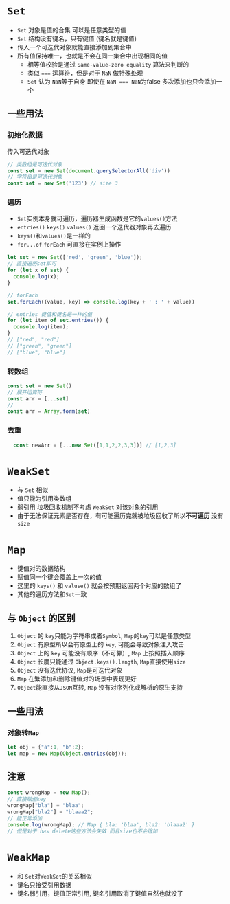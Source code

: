 # `Set`
- `Set` 对象是值的合集 可以是任意类型的值
- `Set` 结构没有键名，只有键值 (键名就是键值)
- 传入一个可迭代对象就能直接添加到集合中
- 所有值保持唯一，也就是不会在同一集合中出现相同的值
  - 相等值校验是通过 `Same-value-zero equality` 算法来判断的
  - 类似 `===` 运算符，但是对于 `NaN` 做特殊处理
  - `Set` 认为 `NaN`等于自身 即使在 `NaN === NaN`为false 多次添加也只会添加一个 
## 一些用法

### 初始化数据
传入可迭代对象
```ts
// 类数组是可迭代对象
const set = new Set(document.querySelectorAll('div'))
// 字符串是可迭代对象
const set = new Set('123') // size 3
```

### 遍历
- `Set`实例本身就可遍历，遍历器生成函数是它的`values()`方法
- `entries()` `keys()` `values()` 返回一个迭代器对象再去遍历
- `keys()`和`values()`是一样的
- `for...of` `forEach` 可直接在实例上操作
```ts
let set = new Set(['red', 'green', 'blue']);
// 直接遍历set即可
for (let x of set) {
  console.log(x);
}

// forEach
set.forEach((value, key) => console.log(key + ' : ' + value))

// entries 键值和键名是一样的值
for (let item of set.entries()) {
  console.log(item);
}
// ["red", "red"]
// ["green", "green"]
// ["blue", "blue"]
```

### 转数组
```ts
const set = new Set()
// 展开运算符
const arr = [...set]
// 
const arr = Array.form(set)
```

### 去重
```ts
  const newArr = [...new Set([1,1,2,2,3,3])] // [1,2,3]
```

# `WeakSet`
- 与 `Set` 相似
- 值只能为引用类数组
- 弱引用 垃圾回收机制不考虑 `WeakSet` 对该对象的引用
- 由于无法保证元素是否存在，有可能遍历完就被垃圾回收了所以**不可遍历** 没有 `size`

# `Map`
- 键值对的数据结构
- 赋值同一个键会覆盖上一次的值
- 这里的 `keys()` 和 `valuse()` 就会按预期返回两个对应的数组了
- 其他的遍历方法和`Set`一致

## 与 `Object` 的区别
1. `Object` 的 `key`只能为字符串或者`Symbol`, `Map`的`key`可以是任意类型
2. `Object` 有原型所以会有原型上的 `key`, 可能会导致对象注入攻击
3. `Object` 上的 `key` 可能没有顺序（不可靠）, `Map` 上按照插入顺序
4. `Object` 长度只能通过 `Object.keys().length`, `Map`直接使用`size`
5. `Object` 没有迭代协议, `Map`是可迭代对象
6. `Map` 在繁添加和删除键值对的场景中表现更好
7. `Object`能直接从`JSON`互转, `Map` 没有对序列化或解析的原生支持

## 一些用法

### 对象转`Map`
```ts
let obj = {"a":1, "b":2};
let map = new Map(Object.entries(obj));
```

## 注意
```ts
const wrongMap = new Map();
// 直接赋值key
wrongMap["bla"] = "blaa";
wrongMap["bla2"] = "blaaa2";
// 能正常添加
console.log(wrongMap); // Map { bla: 'blaa', bla2: 'blaaa2' }
// 但是对于 has delete这些方法会失效 而且size也不会增加
```

# `WeakMap`
- 和 `Set`对`WeakSet`的关系相似
- 键名只接受引用数据
- 键名弱引用，键值正常引用, 键名引用取消了键值自然也就没了





